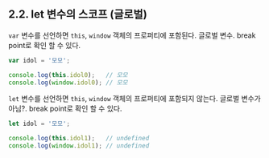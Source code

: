 ## 2.2. let 변수의 스코프 (글로벌)

`var` 변수를 선언하면 `this`, `window` 객체의 프로퍼티에 포함된다. 글로벌 변수. break point로 확인 할 수 있다.
```js
var idol = '모모';

console.log(this.idol0);   // 모모
console.log(window.idol0); // 모모
```

`let` 변수를 선언하면 `this`, `window` 객체의 프로퍼티에 포함되지 않는다. 글로벌 변수가 아님?. break point로 확인 할 수 있다.

```js
let idol = '모모';

console.log(this.idol1);   // undefined
console.log(window.idol1); // undefined
```
